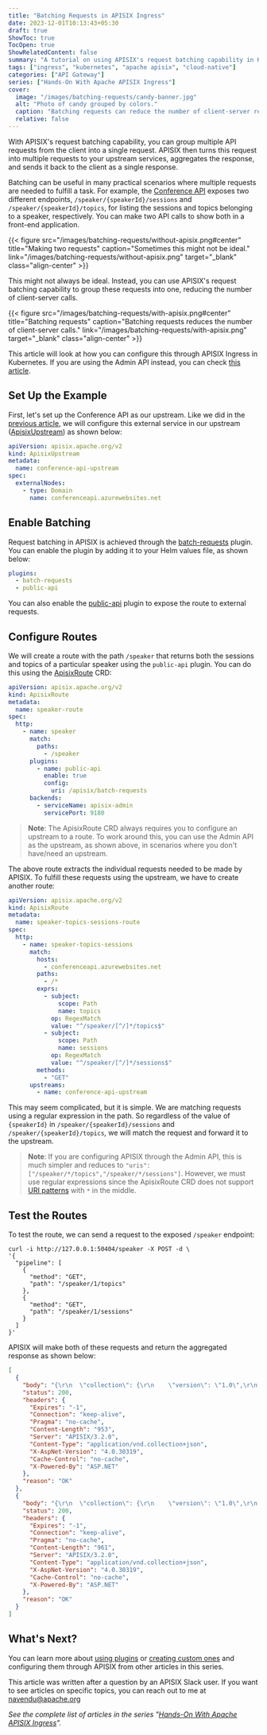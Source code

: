 ```yaml
---
title: "Batching Requests in APISIX Ingress"
date: 2023-12-01T10:13:43+05:30
draft: true
ShowToc: true
TocOpen: true
ShowRelatedContent: false
summary: "A tutorial on using APISIX's request batching capability in Kubernetes Ingress."
tags: ["ingress", "kubernetes", "apache apisix", "cloud-native"]
categories: ["API Gateway"]
series: ["Hands-On With Apache APISIX Ingress"]
cover:
  image: "/images/batching-requests/candy-banner.jpg"
  alt: "Photo of candy grouped by colors."
  caption: "Batching requests can reduce the number of client-server request/response cycles."
  relative: false
---
```


With APISIX's request batching capability, you can group multiple API requests from the client into a single request. APISIX then turns this request into multiple requests to your upstream services, aggregates the response, and sends it back to the client as a single response.

Batching can be useful in many practical scenarios where multiple requests are needed to fulfill a task. For example, the [Conference API](https://conferenceapi.azurewebsites.net/) exposes two different endpoints, `/speaker/{speakerId}/sessions` and `/speaker/{speakerId}/topics`, for listing the sessions and topics belonging to a speaker, respectively. You can make two API calls to show both in a front-end application.

{{< figure src="/images/batching-requests/without-apisix.png#center" title="Making two requests" caption="Sometimes this might not be ideal." link="/images/batching-requests/without-apisix.png" target="_blank" class="align-center" >}}

This might not always be ideal. Instead, you can use APISIX's request batching capability to group these requests into one, reducing the number of client-server calls.

{{< figure src="/images/batching-requests/with-apisix.png#center" title="Batching requests" caption="Batching requests reduces the number of client-server calls." link="/images/batching-requests/with-apisix.png" target="_blank" class="align-center" >}}

This article will look at how you can configure this through APISIX Ingress in Kubernetes. If you are using the Admin API instead, you can check [this article](https://api7.ai/blog/batch-request-processing-with-api-gateway).

## Set Up the Example

First, let's set up the Conference API as our upstream. Like we did in the [previous article](/posts/apisix-ingress-external/), we will configure this external service in our upstream ([ApisixUpstream](https://apisix.apache.org/docs/ingress-controller/concepts/apisix_upstream/)) as shown below:

```yaml {title="conference-api-upstream.yaml"}
apiVersion: apisix.apache.org/v2
kind: ApisixUpstream
metadata:
  name: conference-api-upstream
spec:
  externalNodes:
    - type: Domain
      name: conferenceapi.azurewebsites.net
```

## Enable Batching

Request batching in APISIX is achieved through the [batch-requests](https://apisix.apache.org/docs/apisix/plugins/batch-requests/) plugin. You can enable the plugin by adding it to your Helm values file, as shown below:

```yaml {title="values.yaml"}
plugins:
  - batch-requests
  - public-api
```

You can also enable the [public-api](https://apisix.apache.org/docs/apisix/plugins/public-api/) plugin to expose the route to external requests.

## Configure Routes

We will create a route with the path `/speaker` that returns both the sessions and topics of a particular speaker using the `public-api` plugin. You can do this using the [ApisixRoute](https://apisix.apache.org/docs/ingress-controller/concepts/apisix_route/) CRD:

```yaml {title="speaker-route.yaml"}
apiVersion: apisix.apache.org/v2
kind: ApisixRoute
metadata:
  name: speaker-route
spec:
  http:
    - name: speaker
      match:
        paths:
          - /speaker
      plugins:
        - name: public-api
          enable: true
          config:
            uri: /apisix/batch-requests
      backends:
        - serviceName: apisix-admin
          servicePort: 9180
```

> **Note**: The ApisixRoute CRD always requires you to configure an upstream to a route. To work around this, you can use the Admin API as the upstream, as shown above, in scenarios where you don't have/need an upstream.

The above route extracts the individual requests needed to be made by APISIX. To fulfill these requests using the upstream, we have to create another route:

```yaml {title="speaker-topics-sessions-route.yaml"}
apiVersion: apisix.apache.org/v2
kind: ApisixRoute
metadata:
  name: speaker-topics-sessions-route
spec:
  http:
    - name: speaker-topics-sessions
      match:
        hosts:
          - conferenceapi.azurewebsites.net
        paths:
          - /*
        exprs:
          - subject:
              scope: Path
              name: topics
            op: RegexMatch
            value: "^/speaker/[^/]*/topics$"
          - subject:
              scope: Path
              name: sessions
            op: RegexMatch
            value: "^/speaker/[^/]*/sessions$"
        methods:
          - "GET"
      upstreams:
        - name: conference-api-upstream
```

This may seem complicated, but it is simple. We are matching requests using a regular expression in the path. So regardless of the value of `{speakerId}` in `/speaker/{speakerId}/sessions` and `/speaker/{speakerId}/topics`, we will match the request and forward it to the upstream.

> **Note**: If you are configuring APISIX through the Admin API, this is much simpler and reduces to `"uris": ["/speaker/*/topics","/speaker/*/sessions"]`. However, we must use regular expressions since the ApisixRoute CRD does not support [URI patterns](https://github.com/apache/apisix-ingress-controller/blob/c111c12272f58189de785feac256e6ce1193c172/samples/deploy/crd/v1/ApisixRoute.yaml#L107C35-L107C35) with `*` in the middle.

## Test the Routes

To test the route, we can send a request to the exposed `/speaker` endpoint:

```shell
curl -i http://127.0.0.1:50404/speaker -X POST -d \
'{
  "pipeline": [
    {
      "method": "GET",
      "path": "/speaker/1/topics"
    },
    {
      "method": "GET",
      "path": "/speaker/1/sessions"
    }
  ]
}'
```

APISIX will make both of these requests and return the aggregated response as shown below:

```json {title="output"}
[
  {
    "body": "{\r\n  \"collection\": {\r\n    \"version\": \"1.0\",\r\n    \"links\": [],\r\n    \"items\": [\r\n      {\r\n        \"href\": \"https://conferenceapi.azurewebsites.net/topic/8\",\r\n        \"data\": [\r\n          {\r\n            \"name\": \"Title\",\r\n            \"value\": \"Microsoft\"\r\n          }\r\n        ],\r\n        \"links\": [\r\n          {\r\n            \"rel\": \"http://tavis.net/rels/sessions\",\r\n            \"href\": \"https://conferenceapi.azurewebsites.net/topic/8/sessions\"\r\n          }\r\n        ]\r\n      },\r\n      {\r\n        \"href\": \"https://conferenceapi.azurewebsites.net/topic/10\",\r\n        \"data\": [\r\n          {\r\n            \"name\": \"Title\",\r\n            \"value\": \"Mobile\"\r\n          }\r\n        ],\r\n        \"links\": [\r\n          {\r\n            \"rel\": \"http://tavis.net/rels/sessions\",\r\n            \"href\": \"https://conferenceapi.azurewebsites.net/topic/10/sessions\"\r\n          }\r\n        ]\r\n      }\r\n    ],\r\n    \"queries\": [],\r\n    \"template\": {\r\n      \"data\": []\r\n    }\r\n  }\r\n}",
    "status": 200,
    "headers": {
      "Expires": "-1",
      "Connection": "keep-alive",
      "Pragma": "no-cache",
      "Content-Length": "953",
      "Server": "APISIX/3.2.0",
      "Content-Type": "application/vnd.collection+json",
      "X-AspNet-Version": "4.0.30319",
      "Cache-Control": "no-cache",
      "X-Powered-By": "ASP.NET"
    },
    "reason": "OK"
  },
  {
    "body": "{\r\n  \"collection\": {\r\n    \"version\": \"1.0\",\r\n    \"links\": [],\r\n    \"items\": [\r\n      {\r\n        \"href\": \"https://conferenceapi.azurewebsites.net/session/206\",\r\n        \"data\": [\r\n          {\r\n            \"name\": \"Title\",\r\n            \"value\": \"\\r\\n\\t\\t\\tjQuery Mobile and ASP.NET MVC\\r\\n\\t\\t\"\r\n          },\r\n          {\r\n            \"name\": \"Timeslot\",\r\n            \"value\": \"05 December 2013 09:00 - 10:00\"\r\n          },\r\n          {\r\n            \"name\": \"Speaker\",\r\n            \"value\": \"Scott Allen\"\r\n          }\r\n        ],\r\n        \"links\": [\r\n          {\r\n            \"rel\": \"http://tavis.net/rels/speaker\",\r\n            \"href\": \"https://conferenceapi.azurewebsites.net/speaker/16\"\r\n          },\r\n          {\r\n            \"rel\": \"http://tavis.net/rels/topics\",\r\n            \"href\": \"https://conferenceapi.azurewebsites.net/session/206/topics\"\r\n          }\r\n        ]\r\n      }\r\n    ],\r\n    \"queries\": [],\r\n    \"template\": {\r\n      \"data\": []\r\n    }\r\n  }\r\n}",
    "status": 200,
    "headers": {
      "Expires": "-1",
      "Connection": "keep-alive",
      "Pragma": "no-cache",
      "Content-Length": "961",
      "Server": "APISIX/3.2.0",
      "Content-Type": "application/vnd.collection+json",
      "X-AspNet-Version": "4.0.30319",
      "Cache-Control": "no-cache",
      "X-Powered-By": "ASP.NET"
    },
    "reason": "OK"
  }
]
```

## What's Next?

You can learn more about [using plugins](/posts/extending-apisix-ingress/) or [creating custom ones](/posts/custom-plugins-in-apisix-ingress/) and configuring them through APISIX from other articles in this series.

This article was written after a question by an APISIX Slack user. If you want to see articles on specific topics, you can reach out to me at [navendu@apache.org](mailto:navendu@apache.org)

_See the complete list of articles in the series "[Hands-On With Apache APISIX Ingress](/series/hands-on-with-apache-apisix-ingress/)"._
